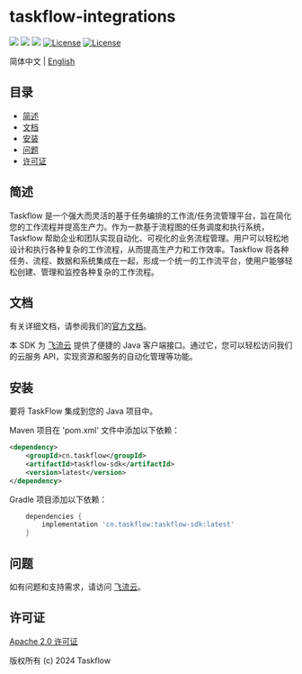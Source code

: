 taskflow-integrations
============
<div align="left">
  <a href="javascript:void(0);"><img src="https://img.shields.io/badge/build-passing-brightgreen" /></a>
  <a href="javascript:void(0);" target="_blank"><img src="https://img.shields.io/badge/docs-latest-brightgreen" /></a>
  <a href="https://javadoc.io/doc/cn.taskflow/taskflow-sdk/latest/index.html" target="_blank"><img src="https://javadoc.io/badge/cn.taskflow/taskflow-sdk/0.1.1-beta.svg" /></a>
  <a href="https://www.apache.org/licenses/LICENSE-2.0"><img src="https://img.shields.io/badge/License-Apache%202.0-blue.svg" alt="License"></a>
  <a href="https://central.sonatype.com/artifact/cn.taskflow/taskflow-open-api?smo=true"><img src="https://img.shields.io/maven-metadata/v.svg?label=Maven%20Central&metadataUrl=https%3A%2F%2Frepo1.maven.org%2Fmaven2%2Fcn%2Ftaskflow%2Ftaskflow-sdk%2Fmaven-metadata.xml" alt="License"></a>
</div>

简体中文 | [English](./README_zh_EN) 
## 目录
- [简述](#简述)
- [文档](#文档)
- [安装](#安装)
- [问题](#问题)
- [许可证](#许可证)
## 简述
Taskflow 是一个强大而灵活的基于任务编排的工作流/任务流管理平台，旨在简化您的工作流程并提高生产力。作为一款基于流程图的任务调度和执行系统，Taskflow 帮助企业和团队实现自动化、可视化的业务流程管理。用户可以轻松地设计和执行各种复杂的工作流程，从而提高生产力和工作效率。Taskflow 将各种任务、流程、数据和系统集成在一起，形成一个统一的工作流平台，使用户能够轻松创建、管理和监控各种复杂的工作流程。

## 文档

有关详细文档，请参阅我们的[官方文档](https://docs.taskflow.cn)。

本 SDK 为 [飞流云](https://www.taskflow.cn/) 提供了便捷的 Java 客户端接口。通过它，您可以轻松访问我们的云服务 API，实现资源和服务的自动化管理等功能。

## 安装

要将 TaskFlow 集成到您的 Java 项目中。

Maven 项目在 'pom.xml' 文件中添加以下依赖：
```xml
<dependency>
    <groupId>cn.taskflow</groupId>
    <artifactId>taskflow-sdk</artifactId>
    <version>latest</version>
</dependency>
```
Gradle 项目添加以下依赖：
```groovy
    dependencies {
        implementation 'cn.taskflow:taskflow-sdk:latest'
    }
```
## 问题
如有问题和支持需求，请访问 [飞流云](https://www.taskflow.cn/)。

## 许可证

[Apache 2.0 许可证](https://www.apache.org/licenses/LICENSE-2.0)

版权所有 (c) 2024 Taskflow